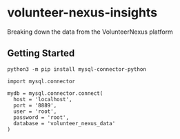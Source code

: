 # volunteer-nexus-insights
Breaking down the data from the VolunteerNexus platform

## Getting Started

```python3 -m pip install mysql-connector-python```

```
import mysql.connector

mydb = mysql.connector.connect(
  host = 'localhost',
  port = '8889',
  user = 'root',
  password = 'root',
  database = 'volunteer_nexus_data'
)
```